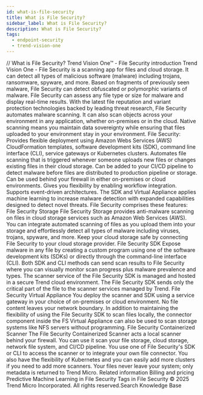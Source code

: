 ```yaml
---
id: what-is-file-security
title: What is File Security?
sidebar_label: What is File Security?
description: What is File Security?
tags:
  - endpoint-security
  - trend-vision-one
---
```


/*<![CDATA[*/ $('#title').html($('meta[name=map-description]').attr('content')); /*]]>*/ What is File Security? Trend Vision One™ - File Security introduction Trend Vision One - File Security is a scanning app for files and cloud storage. It can detect all types of malicious software (malware) including trojans, ransomware, spyware, and more. Based on fragments of previously seen malware, File Security can detect obfuscated or polymorphic variants of malware. File Security can assess any file type or size for malware and display real-time results. With the latest file reputation and variant protection technologies backed by leading threat research, File Security automates malware scanning. It can also scan objects across your environment in any application, whether on-premises or in the cloud. Native scanning means you maintain data sovereignty while ensuring that files uploaded to your environment stay in your environment. File Security: Provides flexible deployment using Amazon Webs Services (AWS) CloudFormation templates, software development kits (SDK), command line interface (CLI), service gateways or Kubernetes clusters. Automates file scanning that is triggered whenever someone uploads new files or changes existing files in their cloud storage. Can be added to your CI/CD pipeline to detect malware before files are distributed to production pipeline or storage. Can be used behind your firewall in either on-premises or cloud environments. Gives you flexibility by enabling workflow integration. Supports event-driven architectures. The SDK and Virtual Appliance applies machine learning to increase malware detection with expanded capabilities designed to detect novel threats. File Security comprises these features: File Security Storage File Security Storage provides anti-malware scanning on files in cloud storage services such as Amazon Web Services (AWS). You can integrate automated scanning of files as you upload them into your storage and effortlessly detect all types of malware including viruses, trojans, spyware, and more. Keep your cloud storage safe by connecting File Security to your cloud storage provider. File Security SDK Expose malware in any file by creating a custom program using one of the software development kits (SDKs) or directly through the command-line interface (CLI). Both SDK and CLI methods can send scan results to File Security where you can visually monitor scan progress plus malware prevalence and types. The scanner service of the File Security SDK is managed and hosted in a secure Trend cloud environment. The File Security SDK sends only the critical part of the file to the scanner services managed by Trend. File Security Virtual Appliance You deploy the scanner and SDK using a service gateway in your choice of on-premises or cloud environment. No file content leaves your network boundary. In addition to maintaining the flexibility of using the File Security SDK to scan files locally, the connector component inside the FS Virtual Appliance can also be used to scan storage systems like NFS servers without programming. File Security Containerized Scanner The File Security Containerized Scanner acts a local scanner behind your firewall. You can use it scan your file storage, cloud storage, network file system, and CI/CD pipeline. You use one of File Security's SDK or CLI to access the scanner or to integrate your own file connector. You also have the flexibility of Kubernetes and you can easily add more clusters if you need to add more scanners. Your files never leave your system; only metadata is returned to Trend Micro. Related information Billing and pricing Predictive Machine Learning in File Security Tags in File Security © 2025 Trend Micro Incorporated. All rights reserved.Search Knowledge Base